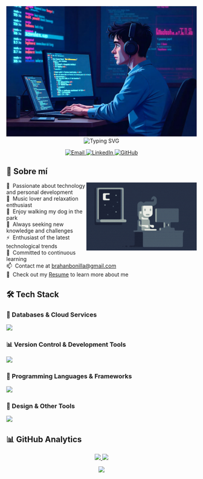 <div align="center">
  <img src="https://github.com/Toowaa/Toowaa/blob/main/logo.png" width="800"/>
  
  <!-- Animated text -->
  <img src="https://readme-typing-svg.demolab.com?font=Fira+Code&weight=600&size=28&duration=3000&pause=1000&color=70A5FD&center=true&vCenter=true&width=435&lines=Hello%2C+I'm+Brahan!;Full+Stack+Developer;Always+Learning+New+Things"  alt="Typing SVG" />
</div>

<!-- Profile Views Counter -->



<p align="center">
  <a href="mailto:brahanbonilla@gmail.com">
    <img src="https://skillicons.dev/icons?i=gmail" alt="Email" width="50"/>
  </a>
  <a href="https://www.linkedin.com/in/brahanbonilla">
    <img src="https://skillicons.dev/icons?i=linkedin" alt="LinkedIn" width="50"/>
  </a>
  <a href="https://github.com/toowaa">
    <img src="https://skillicons.dev/icons?i=github" alt="GitHub" width="50"/>
  </a>
</p>

<h2>🚀 Sobre mí</h2>
<!-- About me section with custom formatting -->
<div>
  <img alt="Night Coding" src="https://raw.githubusercontent.com/AVS1508/AVS1508/master/assets/Night-Coding.gif" align="right" height="180"/>
  
🎯 &nbsp;Passionate about technology and personal development\
🎵 &nbsp;Music lover and relaxation enthusiast\
🌳 &nbsp;Enjoy walking my dog in the park\
🔮 &nbsp;Always seeking new knowledge and challenges\
⚡ &nbsp;Enthusiast of the latest technological trends\
🌟 &nbsp;Committed to continuous learning\
📫 &nbsp;Contact me at brahanbonilla@gmail.com\
🎨 &nbsp;Check out my [Resume](https://drive.google.com/file/d/1UMDeXWUUV0VzqySmlfc2IWXSLfXe-XJS/view?usp=sharing) to learn more about me

</div>

<h2> 🛠 Tech Stack </h2>

<h3> 💾 Databases & Cloud Services </h3>
<p align="left">
  <a href="#">
    <img src="https://skillicons.dev/icons?i=firebase,mysql,postgres,sqlite,supabase&perline=12" />
  </a>
</p>

<h3> 📊 Version Control & Development Tools </h3>
<p align="left">
  <a href="#">
    <img src="https://skillicons.dev/icons?i=docker,git,github,postman,powershell,vim,vscode&perline=12" />
  </a>
</p>

<h3> 🔧 Programming Languages & Frameworks </h3>
<p align="left">
  <a href="#">
    <img src="https://skillicons.dev/icons?i=angular,astro,bash,bootstrap,c,cpp,cs,css,html,java,jquery,js,materialui,nestjs,nextjs,nodejs,php,pnpm,py,react,spring,tailwind,tensorflow,ts,vite&perline=12" />
  </a>
</p>

<h3> 🎨 Design & Other Tools </h3>
<p align="left">
  <a href="#">
    <img src="https://skillicons.dev/icons?i=ai,androidstudio,arduino,blender,discord,eclipse,linkedin,linux,ps,stackoverflow,ubuntu,unity,vercel&perline=12" />
  </a>
</p>

<h2> 📊 GitHub Analytics </h2>
<!-- GitHub Stats Cards with custom theme -->
<p align="center">
  <a href="https://github.com/toowaa">
    <img height="180em" src="https://github-readme-stats-eight-theta.vercel.app/api?username=toowaa&show_icons=true&theme=tokyonight&include_all_commits=true&count_private=true"/>
  </a>
  <a href="https://github.com/toowaa">
    <img height="180em" src="https://github-readme-stats-eight-theta.vercel.app/api/top-langs/?username=toowaa&layout=compact&langs_count=8&theme=tokyonight"/>
  </a>
</p>




<!-- Footer -->
<p align="center">
  <img src="https://capsule-render.vercel.app/api?type=waving&color=gradient&height=100&section=footer"/>
</p>
